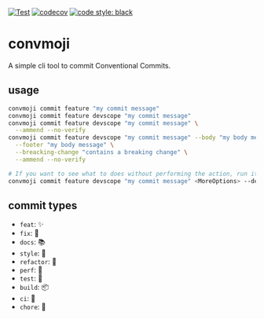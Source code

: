 
[![Test](https://github.com/KnowKit/convmoji/actions/workflows/test.yaml/badge.svg)](https://github.com/KnowKit/convmoji/actions/workflows/test.yaml)
[![codecov](https://codecov.io/gh/KnowKit/convmoji/branch/main/graph/badge.svg?token=84LAM4S1RD)](https://codecov.io/gh/KnowKit/convmoji)
[![code style: black](https://img.shields.io/badge/code%20style-black-000000.svg)](https://github.com/psf/black)


# convmoji

A simple cli tool to commit Conventional Commits.

## usage

````bash
convmoji commit feature "my commit message"
convmoji commit feature devscope "my commit message"
convmoji commit feature devscope "my commit message" \
  --ammend --no-verify
convmoji commit feature devscope "my commit message" --body "my body message" \
  --footer "my body message" \
  --breacking-change "contains a breaking change" \
  --ammend --no-verify

# If you want to see what to does without performing the action, run it with --debug
convmoji commit feature devscope "my commit message" <MoreOptions> --debug
````

## commit types

* `feat`: ✨
* `fix`: 🐛
* `docs`: 📚
* `style`: 💎
* `refactor`: 🔨
* `perf`: 🚀
* `test`: 🚨
* `build`: 📦
* `ci`: 👷
* `chore`: 🔧